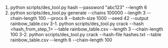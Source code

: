 1. python scripts/des_tool.py hash --password "abc123" --length 6
2. python scripts/des_tool.py generate --chains 100000 --length 3 --chain-length 100 --procs 8 --batch-size 1000 --seed 42 --output rainbow_table.csv
3-1. python scripts/des_tool.py crack --hash <hash_from_step_1> --table rainbow_table.csv --length 3 --chain-length 100
3-2. python scripts/des_tool.py crack --hash-file hashes.txt --table rainbow_table.csv --length 6 --chain-length 100
